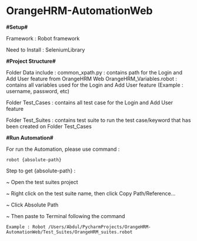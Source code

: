 # OrangeHRM-AutomationWeb

**#Setup#**

Framework 	 : Robot framework

Need to Install	 : SeleniumLibrary

**#Project Structure#**

Folder Data include : 
common_xpath.py : contains path for the Login and Add User feature from OrangeHRM Web
OrangeHRM_Variables.robot : contains all variables used for the Login and Add User feature (Example : username, password, etc)

Folder Test_Cases	 : contains all test case for the Login and Add User feature

Folder Test_Suites 	 : contains test suite to run the test case/keyword that has been created on Folder Test_Cases


**#Run Automation#**

For run the Automation, please use command :

	robot {absolute-path}

	
Step to get {absolute-path} : 

~ Open the test suites project

~ Right click on the test suite name, then click Copy Path/Reference…
		
~ Click Absolute Path

~ Then paste to Terminal following the command

	Example : Robot /Users/Abdul/PycharmProjects/OrangeHRM-AutomationWeb/Test_Suites/OrangeHRM_suites.robot

